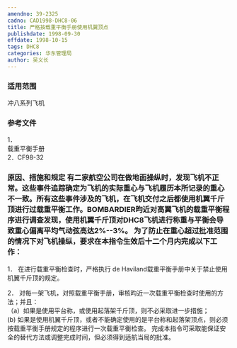 ```yaml
---
amendno: 39-2325  
cadno: CAD1998-DHC8-06  
title: 严格按载重平衡手册使用机翼顶点  
publishdate: 1998-09-30  
effdate: 1998-10-15  
tags: DHC8  
categories: 华东管理局  
author: 吴义长  
---
```

  
### 适用范围  
冲八系列飞机  
  
<!--more-->  
### 参考文件  
1．  
载重平衡手册  
2．CF98-32  
  
### 原因、措施和规定 有二家航空公司在做地面操纵时，发现飞机不正常。这些事件追踪确定为飞机的实际重心与飞机履历本所记录的重心不一致。所有这些事件涉及的飞机，在飞机交付之后都使用机翼千斤顶进行过载重平衡工作。BOMBARDIER昀近对高翼飞机的载重平衡程序进行调查发现，使用机翼千斤顶对DHC8飞机进行称重与平衡会导致重心偏离平均气动弦高达2%--3%。 为了防止在重心超过批准范围的情况下对飞机操纵，要求在本指令生效后十二个月内完成以下工作：  
1． 在进行载重平衡检查时，严格执行 de Haviland载重平衡手册中关于禁止使用机翼千斤顶的规定。  
  
  
2． 对每一架飞机，对照载重平衡手册，审核昀近一次载重平衡检查时使用的方法；并且：  
     （a）如果是使用平台称，或使用起落架千斤顶，则不必采取进一步措施；  
(b) 如果是使用机翼千斤顶，或者不能确定使用的是平台称和起落架顶点，则必须按载重平衡手册规定的程序进行一次载重平衡检查。 完成本指令可采取能保证安全的替代方法或调整完成时间，但必须得到适航当局的批准。  
  

